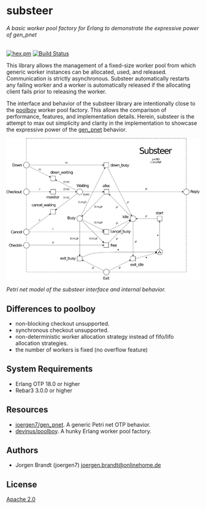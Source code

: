 # substeer
###### A basic worker pool factory for Erlang to demonstrate the expressive power of gen_pnet

[![hex.pm](https://img.shields.io/hexpm/v/substeer.svg?style=flat-square)](https://hex.pm/packages/substeer) [![Build Status](https://travis-ci.org/joergen7/substeer.svg?branch=master)](https://travis-ci.org/joergen7/substeer)

This library allows the management of a fixed-size worker pool from which generic worker instances can be allocated, used, and released. Communication is strictly asynchronous. Substeer automatically restarts any failing worker and a worker is automatically released if the allocating client fails prior to releasing the worker.

The interface and behavior of the substeer library are intentionally close to the [poolboy](https://github.com/devinus/poolboy) worker pool factory. This allows the comparison of performance, features, and implementation details. Herein, substeer is the attempt to max out simplicity and clarity in the implementation to showcase the expressive power of the [gen_pnet](https://github.com/joergen7/gen_pnet) behavior.

![substeer Petri net model](priv/substeer_pnet.png)

*Petri net model of the substeer interface and internal behavior.*

## Differences to poolboy

- non-blocking checkout unsupported.
- synchronous checkout unsupported.
- non-deterministic worker allocation strategy instead of fifo/lifo allocation strategies.
- the number of workers is fixed (no overflow feature)

## System Requirements

- Erlang OTP 18.0 or higher
- Rebar3 3.0.0 or higher

## Resources

- [joergen7/gen_pnet](https://github.com/joergen7/gen_pnet). A generic Petri net OTP behavior.
- [devinus/poolboy](https://github.com/devinus/poolboy). A hunky Erlang worker pool factory.

## Authors

- Jorgen Brandt (joergen7) [joergen.brandt@onlinehome.de](mailto:joergen.brandt@onlinehome.de)

## License

[Apache 2.0](https://www.apache.org/licenses/LICENSE-2.0.html)